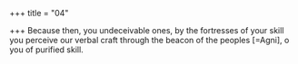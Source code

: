+++
title = "04"

+++
Because then, you undeceivable ones, by the fortresses of your skill you perceive our verbal craft through the beacon of the peoples [=Agni],  o you of purified skill.